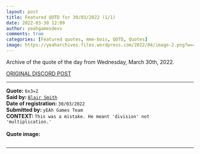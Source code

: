 ```yaml
---
layout: post
title: Featured QOTD for 30/03/2022 (1/1)
date: 2022-03-30 12:09
author: yeahgamesdevs
comments: true
categories: [Featured quotes, mme-bois, QOTD, Quotes]
image: https://yeaharchives.files.wordpress.com/2022/04/image-2.png?w=456
---
```

<!-- wp:paragraph -->
<p>Archive of the quote of the day from Wednesday, March 30th, 2022. </p>
<!-- /wp:paragraph -->

<!-- wp:buttons {"layout":{"type":"flex","justifyContent":"left"}} -->
<div class="wp-block-buttons"><!-- wp:button {"textColor":"vivid-cyan-blue","align":"center","style":{"border":{"radius":"18px"}},"className":"is-style-fill"} -->
<div class="wp-block-button aligncenter is-style-fill"><a class="wp-block-button__link has-vivid-cyan-blue-color has-text-color" href="https://discord.com/channels/887052880782176266/958100064079839303/958860931692101662" style="border-radius:18px;">ORIGINAL DISCORD POST</a></div>
<!-- /wp:button --></div>
<!-- /wp:buttons -->

<!-- wp:separator {"align":"center","className":"is-style-wide"} -->
<hr class="wp-block-separator aligncenter has-alpha-channel-opacity is-style-wide" />
<!-- /wp:separator -->

<!-- wp:paragraph -->
<p><strong>Quote:</strong> <code>6x3=2</code><br><strong>Said by: </strong><a href="https://yeaharchives.wordpress.com/2022/04/01/valerie-bois/"><code>Blair Smith</code></a><br><strong>Date of registration: </strong><code>30/03/2022</code> <br><strong>Submitted by: </strong><code>yEAh Games Team</code><br><strong>CONTEXT:</strong> <code>This was a mistake. He meant 'division' not 'multiplication.'</code><br><br><strong>Quote image:</strong></p>
<!-- /wp:paragraph -->

<!-- wp:image {"id":83,"sizeSlug":"large","linkDestination":"none"} -->
<figure class="wp-block-image size-large"><img src="https://yeaharchives.files.wordpress.com/2022/04/image-2.png?w=456" alt="" class="wp-image-83" /></figure>
<!-- /wp:image -->

<!-- wp:separator {"className":"is-style-wide"} -->
<hr class="wp-block-separator has-alpha-channel-opacity is-style-wide" />
<!-- /wp:separator -->

